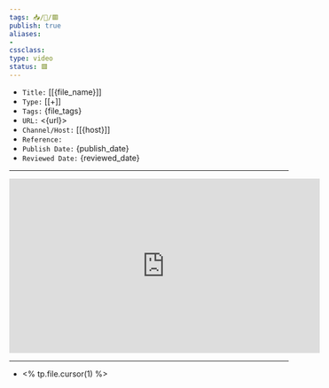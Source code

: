 ```yaml
---
tags: 📥️/🎥️/🟥️
publish: true
aliases:
-
cssclass:
type: video
status: 🟥️
---
```


- `Title:` [[{file_name}]]
- `Type:` [[+]]
- `Tags:` {file_tags}
- `URL:` <{url}>
- `Channel/Host:` [[{host}]]
- `Reference:`
- `Publish Date:` {publish_date}
- `Reviewed Date:` {reviewed_date}

---

<center><iframe width="560" height="315" src="https://www.youtube.com/embed/{youtube_shortcode}" frameborder="0" allow="accelerometer; autoplay; encrypted-media; gyroscope; picture-in-picture" allowfullscreen></iframe></center>

---

- <% tp.file.cursor(1) %>

